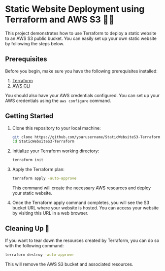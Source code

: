 # Static Website Deployment using Terraform and AWS S3 👨‍💻

This project demonstrates how to use Terraform to deploy a static website to an AWS S3 public bucket. You can easily set up your own static website by following the steps below.

## Prerequisites

Before you begin, make sure you have the following prerequisites installed:

1. [Terraform](https://www.terraform.io/downloads.html)
2. [AWS CLI](https://aws.amazon.com/cli/)

You should also have your AWS credentials configured. You can set up your AWS credentials using the `aws configure` command.

## Getting Started

1. Clone this repository to your local machine:

   ```bash
   git clone https://github.com/yourusername/StaticWebsiteS3-Terraform.git
   cd StaticWebsiteS3-Terraform


2. Initialize your Terraform working directory:

   ```bash
   terraform init
   ```


3. Apply the Terraform plan:

   ```bash
   terraform apply -auto-approve
   ```

   This command will create the necessary AWS resources and deploy your static website.

5. Once the Terraform apply command completes, you will see the S3 bucket URL where your website is hosted. You can access your website by visiting this URL in a web browser.

## Cleaning Up 🚮

If you want to tear down the resources created by Terraform, you can do so with the following command:

```bash
terraform destroy -auto-approve
```

This will remove the AWS S3 bucket and associated resources.